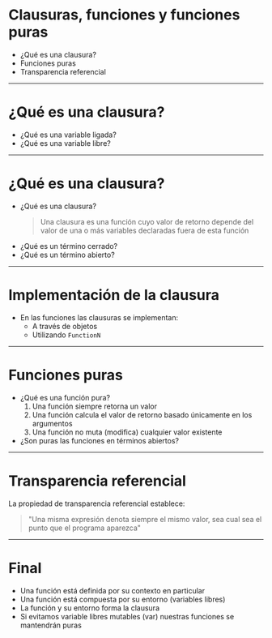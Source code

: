 # Clausuras, funciones y funciones puras

* ¿Qué es una clausura?
* Funciones puras
* Transparencia referencial

---

# ¿Qué es una clausura?

* ¿Qué es una variable ligada?
* ¿Qué es una variable libre?

---

# ¿Qué es una clausura?

* ¿Qué es una clausura?
  > Una clausura es una función cuyo valor de retorno depende del valor
  > de una o más variables declaradas fuera de esta función
* ¿Qué es un término cerrado?
* ¿Qué es un término abierto?

---

# Implementación de la clausura

* En las funciones las clausuras se implementan:
  * A través de objetos
  * Utilizando `FunctionN`

---

# Funciones puras

* ¿Qué es una función pura?
  1. Una función siempre retorna un valor
  2. Una función calcula el valor de retorno basado únicamente en los argumentos
  3. Una función no muta (modifica) cualquier valor existente
* ¿Son puras las funciones en términos abiertos?

---

# Transparencia referencial

La propiedad de transparencia referencial establece:

> "Una misma expresión denota siempre el mismo valor, sea cual 
> sea el punto que el programa aparezca"

---

# Final

* Una función está definida por su contexto en particular
* Una función está compuesta por su entorno (variables libres)
* La función y su entorno forma la clausura
* Si evitamos variable libres mutables (var) nuestras funciones se mantendrán puras
